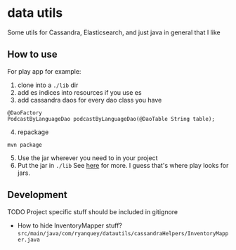 # data utils

Some utils for Cassandra, Elasticsearch, and just java in general that I like

## How to use

For play app for example:
1) clone into a `./lib` dir
2) add es indices into resources if you use es
3) add cassandra daos for every dao class you have 

  ```
  @DaoFactory 
  PodcastByLanguageDao podcastByLanguageDao(@DaoTable String table);
  ```

4) repackage
  ```
  mvn package
  ```

5) Use the jar wherever you need to in your project
6) Put the jar in `./lib`
  See [here](https://www.playframework.com/documentation/2.8.x/sbtDependencies) for more. I guess that's where play looks for jars.

## Development
TODO Project specific stuff should be included in gitignore
- How to hide InventoryMapper stuff? `src/main/java/com/ryanquey/datautils/cassandraHelpers/InventoryMapper.java`
